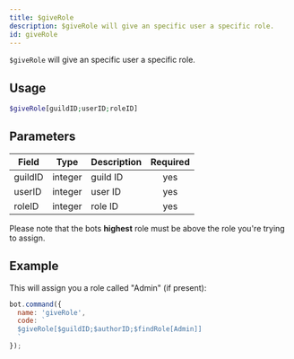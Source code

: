 ```yaml
---
title: $giveRole 
description: $giveRole will give an specific user a specific role.
id: giveRole
---
```


`$giveRole` will give an specific user a specific role.

## Usage

```php
$giveRole[guildID;userID;roleID]
```

## Parameters 


| Field   | Type    | Description | Required |
| ------- | ------- | ----------- |:--------:|
| guildID | integer | guild ID    |    yes   |
| userID  | integer | user ID     |    yes   |
| roleID  | integer | role ID     |    yes   |

Please note that the bots **highest** role must be above the role you're trying to assign.

## Example

This will assign you a role called "Admin" (if present):

```javascript
bot.command({
  name: 'giveRole',
  code: `
  $giveRole[$guildID;$authorID;$findRole[Admin]]
  `
});
```